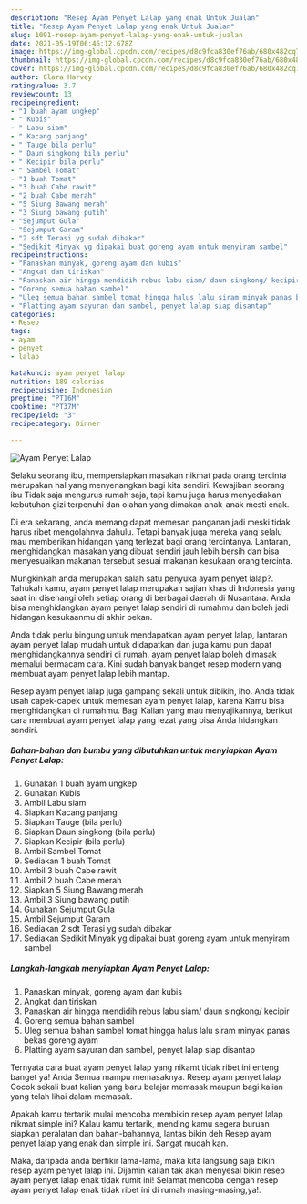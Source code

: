 ```yaml
---
description: "Resep Ayam Penyet Lalap yang enak Untuk Jualan"
title: "Resep Ayam Penyet Lalap yang enak Untuk Jualan"
slug: 1091-resep-ayam-penyet-lalap-yang-enak-untuk-jualan
date: 2021-05-19T06:46:12.678Z
image: https://img-global.cpcdn.com/recipes/d8c9fca830ef76ab/680x482cq70/ayam-penyet-lalap-foto-resep-utama.jpg
thumbnail: https://img-global.cpcdn.com/recipes/d8c9fca830ef76ab/680x482cq70/ayam-penyet-lalap-foto-resep-utama.jpg
cover: https://img-global.cpcdn.com/recipes/d8c9fca830ef76ab/680x482cq70/ayam-penyet-lalap-foto-resep-utama.jpg
author: Clara Harvey
ratingvalue: 3.7
reviewcount: 13
recipeingredient:
- "1 buah ayam ungkep"
- " Kubis"
- " Labu siam"
- " Kacang panjang"
- " Tauge bila perlu"
- " Daun singkong bila perlu"
- " Kecipir bila perlu"
- " Sambel Tomat"
- "1 buah Tomat"
- "3 buah Cabe rawit"
- "2 buah Cabe merah"
- "5 Siung Bawang merah"
- "3 Siung bawang putih"
- "Sejumput Gula"
- "Sejumput Garam"
- "2 sdt Terasi yg sudah dibakar"
- "Sedikit Minyak yg dipakai buat goreng ayam untuk menyiram sambel"
recipeinstructions:
- "Panaskan minyak, goreng ayam dan kubis"
- "Angkat dan tiriskan"
- "Panaskan air hingga mendidih rebus labu siam/ daun singkong/ kecipir"
- "Goreng semua bahan sambel"
- "Uleg semua bahan sambel tomat hingga halus lalu siram minyak panas bekas goreng ayam"
- "Platting ayam sayuran dan sambel, penyet lalap siap disantap"
categories:
- Resep
tags:
- ayam
- penyet
- lalap

katakunci: ayam penyet lalap 
nutrition: 189 calories
recipecuisine: Indonesian
preptime: "PT16M"
cooktime: "PT37M"
recipeyield: "3"
recipecategory: Dinner

---
```



![Ayam Penyet Lalap](https://img-global.cpcdn.com/recipes/d8c9fca830ef76ab/680x482cq70/ayam-penyet-lalap-foto-resep-utama.jpg)

Selaku seorang ibu, mempersiapkan masakan nikmat pada orang tercinta merupakan hal yang menyenangkan bagi kita sendiri. Kewajiban seorang ibu Tidak saja mengurus rumah saja, tapi kamu juga harus menyediakan kebutuhan gizi terpenuhi dan olahan yang dimakan anak-anak mesti enak.

Di era  sekarang, anda memang dapat memesan panganan jadi meski tidak harus ribet mengolahnya dahulu. Tetapi banyak juga mereka yang selalu mau memberikan hidangan yang terlezat bagi orang tercintanya. Lantaran, menghidangkan masakan yang dibuat sendiri jauh lebih bersih dan bisa menyesuaikan makanan tersebut sesuai makanan kesukaan orang tercinta. 



Mungkinkah anda merupakan salah satu penyuka ayam penyet lalap?. Tahukah kamu, ayam penyet lalap merupakan sajian khas di Indonesia yang saat ini disenangi oleh setiap orang di berbagai daerah di Nusantara. Anda bisa menghidangkan ayam penyet lalap sendiri di rumahmu dan boleh jadi hidangan kesukaanmu di akhir pekan.

Anda tidak perlu bingung untuk mendapatkan ayam penyet lalap, lantaran ayam penyet lalap mudah untuk didapatkan dan juga kamu pun dapat menghidangkannya sendiri di rumah. ayam penyet lalap boleh dimasak memalui bermacam cara. Kini sudah banyak banget resep modern yang membuat ayam penyet lalap lebih mantap.

Resep ayam penyet lalap juga gampang sekali untuk dibikin, lho. Anda tidak usah capek-capek untuk memesan ayam penyet lalap, karena Kamu bisa menghidangkan di rumahmu. Bagi Kalian yang mau menyajikannya, berikut cara membuat ayam penyet lalap yang lezat yang bisa Anda hidangkan sendiri.

<!--inarticleads1-->

##### Bahan-bahan dan bumbu yang dibutuhkan untuk menyiapkan Ayam Penyet Lalap:

1. Gunakan 1 buah ayam ungkep
1. Gunakan  Kubis
1. Ambil  Labu siam
1. Siapkan  Kacang panjang
1. Siapkan  Tauge (bila perlu)
1. Siapkan  Daun singkong (bila perlu)
1. Siapkan  Kecipir (bila perlu)
1. Ambil  Sambel Tomat
1. Sediakan 1 buah Tomat
1. Ambil 3 buah Cabe rawit
1. Ambil 2 buah Cabe merah
1. Siapkan 5 Siung Bawang merah
1. Ambil 3 Siung bawang putih
1. Gunakan Sejumput Gula
1. Ambil Sejumput Garam
1. Sediakan 2 sdt Terasi yg sudah dibakar
1. Sediakan Sedikit Minyak yg dipakai buat goreng ayam untuk menyiram sambel




<!--inarticleads2-->

##### Langkah-langkah menyiapkan Ayam Penyet Lalap:

1. Panaskan minyak, goreng ayam dan kubis
1. Angkat dan tiriskan
1. Panaskan air hingga mendidih rebus labu siam/ daun singkong/ kecipir
1. Goreng semua bahan sambel
1. Uleg semua bahan sambel tomat hingga halus lalu siram minyak panas bekas goreng ayam
1. Platting ayam sayuran dan sambel, penyet lalap siap disantap




Ternyata cara buat ayam penyet lalap yang nikamt tidak ribet ini enteng banget ya! Anda Semua mampu memasaknya. Resep ayam penyet lalap Cocok sekali buat kalian yang baru belajar memasak maupun bagi kalian yang telah lihai dalam memasak.

Apakah kamu tertarik mulai mencoba membikin resep ayam penyet lalap nikmat simple ini? Kalau kamu tertarik, mending kamu segera buruan siapkan peralatan dan bahan-bahannya, lantas bikin deh Resep ayam penyet lalap yang enak dan simple ini. Sangat mudah kan. 

Maka, daripada anda berfikir lama-lama, maka kita langsung saja bikin resep ayam penyet lalap ini. Dijamin kalian tak akan menyesal bikin resep ayam penyet lalap enak tidak rumit ini! Selamat mencoba dengan resep ayam penyet lalap enak tidak ribet ini di rumah masing-masing,ya!.

